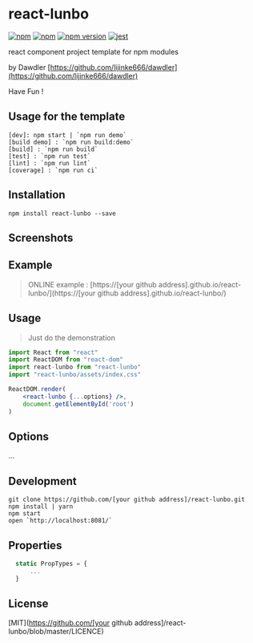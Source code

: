 # react-lunbo

[![npm](https://img.shields.io/npm/dm/react-lunbo.svg?style=flat-square)](https://www.npmjs.com/package/react-lunbo)
[![npm](https://img.shields.io/npm/l/react-lunbo.svg?style=flat-square)](https://www.npmjs.com/package/react-lunbo)
[![npm version](https://img.shields.io/npm/v/react-lunbo.svg?style=flat-square)](https://badge.fury.io/js/react-lunbo)
[![jest](https://facebook.github.io/jest/img/jest-badge.svg)](https://github.com/facebook/jest)

react component project template for npm modules

by Dawdler [https://github.com/lijinke666/dawdler](https://github.com/lijinke666/dawdler) <br/>

Have Fun !

## Usage for the template

```
[dev]: npm start | `npm run demo`
[build demo] : `npm run build:demo`
[build] : `npm run build`
[test] : `npm run test`
[lint] : `npm run lint`
[coverage] : `npm run ci`
```

## Installation

```
npm install react-lunbo --save
```

## Screenshots


## Example

> ONLINE example : [https://[your github address].github.io/react-lunbo/](https://[your github address].github.io/react-lunbo/)

## Usage

> Just do the demonstration

```jsx
import React from "react"
import ReactDOM from "react-dom"
import react-lunbo from "react-lunbo"
import "react-lunbo/assets/index.css"

ReactDOM.render(
    <react-lunbo {...options} />,
    document.getElementById('root')
)
```

## Options

...

## Development

```
git clone https://github.com/[your github address]/react-lunbo.git
npm install | yarn
npm start
open `http://localhost:8081/`
```

## Properties

```jsx
  static PropTypes = {
      ...
  }
```

## License

[MIT](https://github.com/[your github address]/react-lunbo/blob/master/LICENCE)
